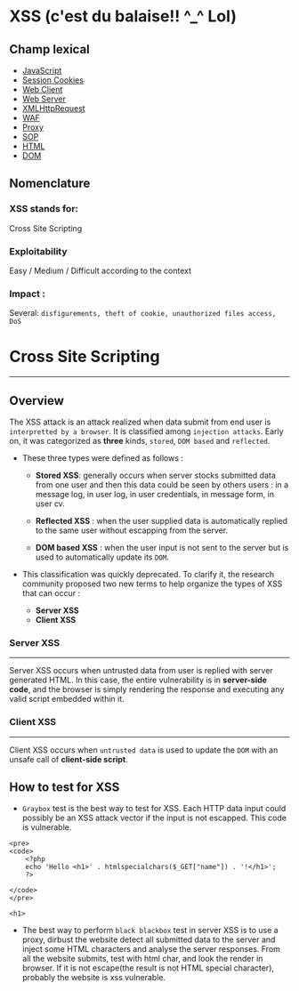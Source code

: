 # XSS (c'est du balaise!! ^_^ Lol)

## Champ lexical

* [JavaScript]()
* [Session Cookies]()
* [Web Client]()
* [Web Server]()
* [XMLHttpRequest]()
* [WAF]()
* [Proxy]()
* [SOP]()
* [HTML]()
* [DOM]()

## Nomenclature 
### XSS stands for:
Cross Site Scripting
### Exploitability
Easy / Medium / Difficult according to the context
### Impact : 
Several: `disfigurements, theft of cookie, unauthorized files access, DoS` 
# Cross Site Scripting 
-----
## Overview 
The XSS attack is an attack realized when data submit from end user is `interpretted by a browser`.
It is classified among `injection attacks`.  Early on, it was categorized as **three** kinds, `stored`, `DOM based` and `reflected`. 
* These three types were defined as follows :

  * __Stored XSS__: generally occurs when server stocks submitted data from one user and then this data could be seen by others users : in a message log, in user log, in user credentials, in message form, in user cv.

  * __Reflected XSS__ : when the user supplied data is automatically replied to the same user without escapping from the server. 

  * __DOM based XSS__ : when the user input is not sent to the server but is used to automatically update its `DOM`.

* This classification was quickly deprecated. To clarify it, the research community proposed two new terms to help organize the types of XSS that can occur :
  * **Server XSS**
  * **Client XSS**

### Server XSS 
---
Server XSS occurs when untrusted data from user is replied with server generated HTML. In this case, the entire vulnerability is in **server-side code**, and the browser is simply rendering the response and executing any valid script embedded within it.

### Client XSS
----
Client XSS occurs when `untrusted data` is used to update the `DOM` with an unsafe call of **client-side script**. 

## How to test for XSS 
* `Graybox` test is the best way to test for XSS. Each HTTP data input could possibly be an XSS attack vector if the input is not escapped. 
This code is vulnerable.
```
<pre>
<code>
    <?php
    echo 'Hello <h1>' . htmlspecialchars($_GET["name"]) . '!</h1>';
    ?>

</code>  
</pre>

<h1>
```
* The best way to perform `black blackbox` test in server XSS is to use a proxy, dirbust the website detect all submitted data to the server and inject some HTML characters and analyse the server responses.
From all the website submits, test with html char, and look the render in browser. If it is not escape(the result is not HTML special character), probably the website is xss vulnerable. 

    
 

